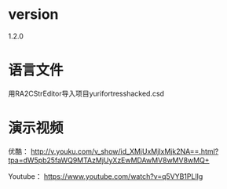 # version
1.2.0


# 语言文件
用RA2CStrEditor导入项目yurifortresshacked.csd


# 演示视频
优酷： http://v.youku.com/v_show/id_XMjUxMjIxMjk2NA==.html?tpa=dW5pb25faWQ9MTAzMjUyXzEwMDAwMV8wMV8wMQ+

Youtube： https://www.youtube.com/watch?v=q5VYB1PLlIg

